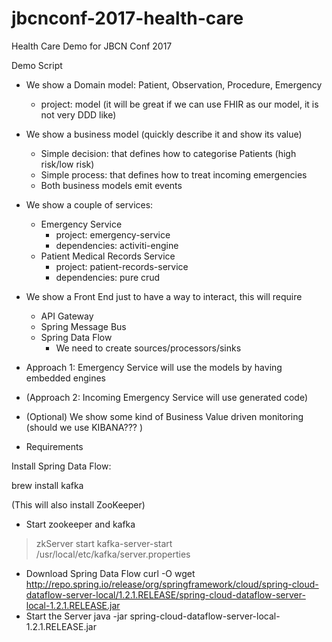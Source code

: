 # jbcnconf-2017-health-care
Health Care Demo for JBCN Conf 2017


Demo Script
* We show a Domain model: Patient, Observation, Procedure, Emergency 
	* project: model (it will be great if we can use FHIR as our model, it is not very DDD like)
* We show a business model (quickly describe it and show its value)
	* Simple decision: that defines how to categorise Patients (high risk/low risk)
	* Simple process: that defines how to treat incoming emergencies
	* Both business models emit events
* We show a couple of services:
	* Emergency Service
		* project: emergency-service
		* dependencies: activiti-engine
	* Patient Medical Records Service
		* project: patient-records-service
		* dependencies: pure crud
* We show a Front End just to have a way to interact, this will require
	* API Gateway
	* Spring Message Bus
	* Spring Data Flow 
		* We need to create sources/processors/sinks
*  Approach 1: Emergency Service will use the models by having embedded engines	 
* (Approach 2: Incoming Emergency Service will use generated code)
* (Optional) We show some kind of Business Value driven monitoring (should we use KIBANA??? ) 



* Requirements

Install Spring Data Flow:

brew install kafka

(This will also install ZooKeeper)

- Start zookeeper and kafka
> zkServer start
> kafka-server-start /usr/local/etc/kafka/server.properties

- Download Spring Data Flow
curl -O wget http://repo.spring.io/release/org/springframework/cloud/spring-cloud-dataflow-server-local/1.2.1.RELEASE/spring-cloud-dataflow-server-local-1.2.1.RELEASE.jar
- Start the Server
java -jar spring-cloud-dataflow-server-local-1.2.1.RELEASE.jar





